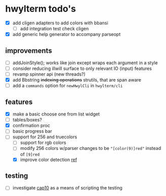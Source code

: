 # hwylterm todo's

- [x] add cligen adapters to add colors with bbansi
  - [ ] add integration test check cligen
- [x] add generic help generator to accompany parseopt

## improvements


- [ ] addJoinStyle(); works like join except wraps each argument in a style
- [ ] consider reducing illwill surface to only relevant IO (input) features
- [ ] revamp spinner api (new  threads?)
- [x] add Bbstring ~~indexing operations~~ strutils, that are span aware
- [ ] add a `commands` option for `newHwylCli` in `hwylterm/cli`

## features

- [x] make a basic choose one from list widget
- [ ] tables/boxes?
- [x] confirmation proc
- [ ] basic progress bar
- [ ] support for 256 and truecolors
  - [ ] support for rgb colors
  - [ ] modify 256 colors w/parser changes to be `"[color(9)]red"` instead of `[9]red`
  - [x] improve color detection [ref](https://github.com/Textualize/rich/blob/4101991898ee7a09fe1706daca24af5e1e054862/rich/console.py#L791)
## testing

- [ ] investigate [cap10](https://github.com/crashappsec/cap10) as a means of scripting the testing

<!-- generated with <3 by daylinmorgan/todo -->
